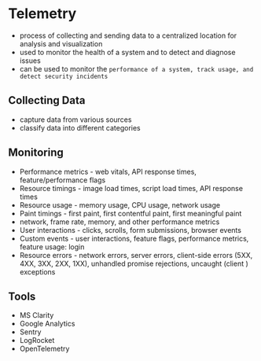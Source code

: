 # Telemetry

- process of collecting and sending data to a centralized location for analysis and visualization
- used to monitor the health of a system and to detect and diagnose issues
- can be used to monitor the `performance of a system, track usage, and detect security incidents`

## Collecting Data

- capture data from various sources
- classify data into different categories

## Monitoring

- Performance metrics - web vitals, API response times, feature/performance flags
- Resource timings - image load times, script load times, API response times
- Resource usage - memory usage, CPU usage, network usage
- Paint timings - first paint, first contentful paint, first meaningful paint
- network, frame rate, memory, and other performance metrics
- User interactions - clicks, scrolls, form submissions, browser events
- Custom events - user interactions, feature flags, performance metrics, feature usage: login
- Resource errors - network errors, server errors, client-side errors (5XX, 4XX, 3XX, 2XX, 1XX), unhandled promise rejections, uncaught (client ) exceptions

## Tools

- MS Clarity
- Google Analytics
- Sentry
- LogRocket
- OpenTelemetry
